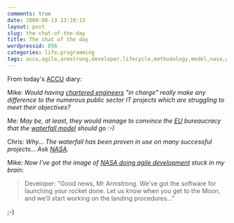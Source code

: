 ```yaml
---
comments: true
date: 2009-08-13 13:10:13
layout: post
slug: the-chat-of-the-day
title: The chat of the day
wordpressid: 856
categories: life,programming
tags: accu,agile,armstrong,developer,lifecycle,methodology,model,nasa,waterfall
---
```


From today's [ACCU](http://accu.org/) diary:


 

Mike: _Would having [chartered engineers](http://lists.accu.org/mailman/private/accu-general/2009-August/016040.html) "in charge" really make any difference to the numerous public sector IT projects which are struggling to meet their objectives?_




Me: _May be, at least, they would manage to convince the [EU](http://europa.eu/) bureaucracy that the [waterfall model](http://en.wikipedia.org/wiki/Waterfall_model) should go :-)_




Chris: _Why... The waterfall has been proven in use on many successful projects...   Ask [NASA](http://cost.jsc.nasa.gov/pcehhtml/pceh.htm)._




Mike: _Now I've got the image of [NASA doing agile development](http://elephantangelchild.blogspot.com/2009/04/dancing-under-waterfall.html) stuck in my brain:_




> Developer: "Good news, Mr Armstrong. We've got the software for launching your rocket done. Let us know when you get to the Moon, and we'll start working on the landing procedures..." 





;-)
